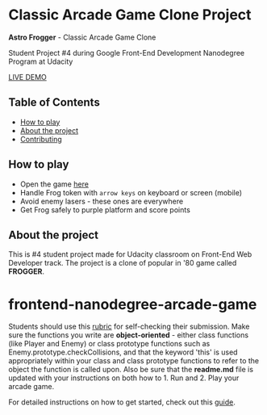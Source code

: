 # Classic Arcade Game Clone Project

**Astro Frogger** - Classic Arcade Game Clone

Student Project #4 during Google Front-End Development Nanodegree Program at Udacity

[LIVE DEMO](https://dominicom.github.io/arcade-game/)

## Table of Contents

* [How to play](#how-to-play)
* [About the project](#about-the-project)
* [Contributing](#contributing)

## How to play
* Open the game [here](https://dominicom.github.io/arcade-game/)
* Handle Frog token with `arrow keys` on keyboard or screen (mobile)
* Avoid enemy lasers - these ones are everywhere
* Get Frog safely to purple platform and score points

## About the project
This is #4 student project made for Udacity classroom on Front-End Web Developer track.
The project is a clone of popular in '80 game called **FROGGER**.







frontend-nanodegree-arcade-game
===============================

Students should use this [rubric](https://review.udacity.com/#!/projects/2696458597/rubric) for self-checking their submission. Make sure the functions you write are **object-oriented** - either class functions (like Player and Enemy) or class prototype functions such as Enemy.prototype.checkCollisions, and that the keyword 'this' is used appropriately within your class and class prototype functions to refer to the object the function is called upon. Also be sure that the **readme.md** file is updated with your instructions on both how to 1. Run and 2. Play your arcade game.

For detailed instructions on how to get started, check out this [guide](https://docs.google.com/document/d/1v01aScPjSWCCWQLIpFqvg3-vXLH2e8_SZQKC8jNO0Dc/pub?embedded=true).
